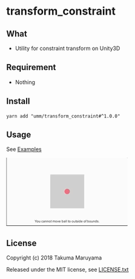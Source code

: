 # transform_constraint

## What

* Utility for constraint transform on Unity3D

## Requirement

* Nothing 

## Install

```shell
yarn add "umm/transform_constraint#^1.0.0"
```

## Usage

See [Examples](./Assets/Examples/)

![transform_constraint_demo](./art/transform_constraint_demo.gif)

## License

Copyright (c) 2018 Takuma Maruyama

Released under the MIT license, see [LICENSE.txt](LICENSE.txt)

